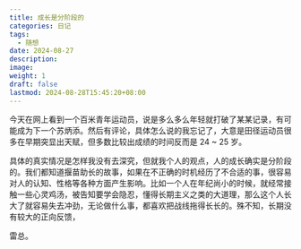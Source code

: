```yaml
---
title: 成长是分阶段的
categories: 日记
tags:
  - 随想
date: 2024-08-27
description: 
image: 
weight: 1
draft: false
lastmod: 2024-08-28T15:45:20+08:00
---
```

今天在网上看到一个百米青年运动员，说是多么多么年轻就打破了某某记录，有可能成为下一个苏炳添。然后有评论，具体怎么说的我忘记了，大意是田径运动员很多在早期突显出天赋，但多数比较出成绩的时间反而是 24 ~ 25 岁。

具体的真实情况是怎样我没有去深究，但就我个人的观点，人的成长确实是分阶段的。我们都知道揠苗助长的故事，如果在不正确的时机经历了不合适的事，很容易对人的认知、性格等各种方面产生影响。比如一个人在年纪尚小的时候，就经常接触一些心灵鸡汤，被告知要学会隐忍，懂得长期主义之类的大道理，那么这个人长大了就容易失去冲劲，无论做什么事，都喜欢把战线拖得长长的。殊不知，长期没有较大的正向反馈，

雷总。


